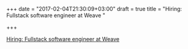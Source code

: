 +++
date = "2017-02-04T21:30:09+03:00"
draft = true
title = "Hiring: Fullstack software engineer at Weave "

+++

<p><a href="http://www.golangprojects.com/golang-go-job-bjz-Fullstack-Software-Engineer-remote-work-possible-Denver-Boulder-Weave.html">Hiring: Fullstack software engineer at Weave </a></p>
